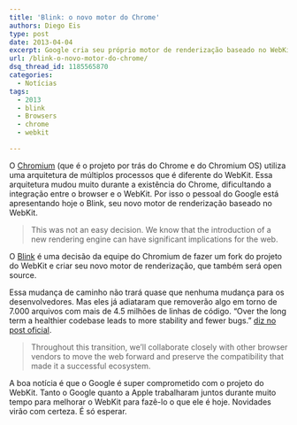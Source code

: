 ```yaml
---
title: 'Blink: o novo motor do Chrome'
authors: Diego Eis
type: post
date: 2013-04-04
excerpt: Google cria seu próprio motor de renderização baseado no WebKit.
url: /blink-o-novo-motor-do-chrome/
dsq_thread_id: 1185565870
categories:
  - Notícias
tags:
  - 2013
  - blink
  - Browsers
  - chrome
  - webkit

---
```

O [Chromium][1] (que é o projeto por trás do Chrome e do Chromium OS) utiliza uma arquitetura de múltiplos processos que é diferente do WebKit. Essa arquitetura mudou muito durante a existência do Chrome, dificultando a integração entre o browser e o WebKit. Por isso o pessoal do Google está apresentando hoje o Blink, seu novo motor de renderização baseado no WebKit.

> This was not an easy decision. We know that the introduction of a new rendering engine can have significant implications for the web.

O [Blink][2] é uma decisão da equipe do Chromium de fazer um fork do projeto do WebKit e criar seu novo motor de renderização, que também será open source.

Essa mudança de caminho não trará quase que nenhuma mudança para os desenvolvedores. Mas eles já adiataram que removerão algo em torno de 7.000 arquivos com mais de 4.5 milhões de linhas de código. &#8220;Over the long term a healthier codebase leads to more stability and fewer bugs.&#8221; [diz no post oficial][3].

> Throughout this transition, we’ll collaborate closely with other browser vendors to move the web forward and preserve the compatibility that made it a successful ecosystem. 

A boa notícia é que o Google é super comprometido com o projeto do WebKit. Tanto o Google quanto a Apple trabalharam juntos durante muito tempo para melhorar o WebKit para fazê-lo o que ele é hoje. Novidades virão com certeza. É só esperar.

 [1]: http://www.chromium.org/
 [2]: http://www.chromium.org/blink
 [3]: http://blog.chromium.org/2013/04/blink-rendering-engine-for-chromium.html